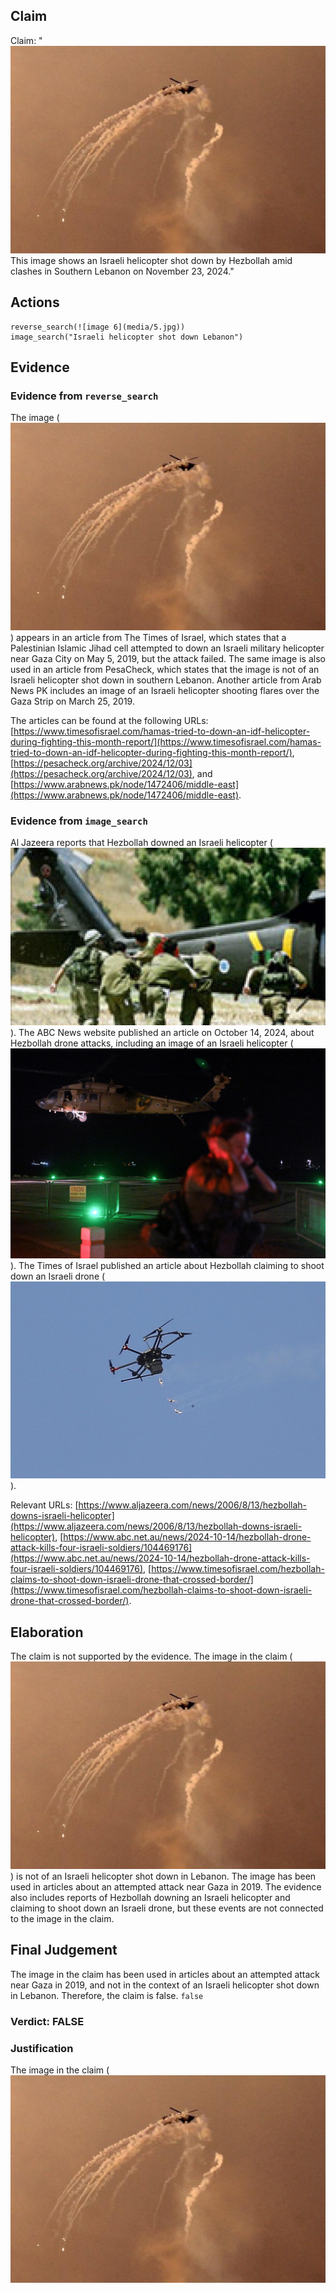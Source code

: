 ## Claim
Claim: "![image 6](media/5.jpg) This image shows an Israeli helicopter shot down by Hezbollah amid clashes in Southern Lebanon on November 23, 2024."

## Actions
```
reverse_search(![image 6](media/5.jpg))
image_search("Israeli helicopter shot down Lebanon")
```

## Evidence
### Evidence from `reverse_search`
The image (![image 6](media/5.jpg)) appears in an article from The Times of Israel, which states that a Palestinian Islamic Jihad cell attempted to down an Israeli military helicopter near Gaza City on May 5, 2019, but the attack failed. The same image is also used in an article from PesaCheck, which states that the image is not of an Israeli helicopter shot down in southern Lebanon. Another article from Arab News PK includes an image of an Israeli helicopter shooting flares over the Gaza Strip on March 25, 2019.

The articles can be found at the following URLs: [https://www.timesofisrael.com/hamas-tried-to-down-an-idf-helicopter-during-fighting-this-month-report/](https://www.timesofisrael.com/hamas-tried-to-down-an-idf-helicopter-during-fighting-this-month-report/), [https://pesacheck.org/archive/2024/12/03](https://pesacheck.org/archive/2024/12/03), and [https://www.arabnews.pk/node/1472406/middle-east](https://www.arabnews.pk/node/1472406/middle-east).


### Evidence from `image_search`
Al Jazeera reports that Hezbollah downed an Israeli helicopter (![image 3500](media/2025-08-06_14-17-1754489831-264025.jpg)). The ABC News website published an article on October 14, 2024, about Hezbollah drone attacks, including an image of an Israeli helicopter (![image 3501](media/2025-08-06_14-17-1754489832-273385.jpg)). The Times of Israel published an article about Hezbollah claiming to shoot down an Israeli drone (![image 3502](media/2025-08-06_14-17-1754489832-787167.jpg)).

Relevant URLs: [https://www.aljazeera.com/news/2006/8/13/hezbollah-downs-israeli-helicopter](https://www.aljazeera.com/news/2006/8/13/hezbollah-downs-israeli-helicopter), [https://www.abc.net.au/news/2024-10-14/hezbollah-drone-attack-kills-four-israeli-soldiers/104469176](https://www.abc.net.au/news/2024-10-14/hezbollah-drone-attack-kills-four-israeli-soldiers/104469176), [https://www.timesofisrael.com/hezbollah-claims-to-shoot-down-israeli-drone-that-crossed-border/](https://www.timesofisrael.com/hezbollah-claims-to-shoot-down-israeli-drone-that-crossed-border/).


## Elaboration
The claim is not supported by the evidence. The image in the claim (![image 6](media/5.jpg)) is not of an Israeli helicopter shot down in Lebanon. The image has been used in articles about an attempted attack near Gaza in 2019. The evidence also includes reports of Hezbollah downing an Israeli helicopter and claiming to shoot down an Israeli drone, but these events are not connected to the image in the claim.


## Final Judgement
The image in the claim has been used in articles about an attempted attack near Gaza in 2019, and not in the context of an Israeli helicopter shot down in Lebanon. Therefore, the claim is false. `false`

### Verdict: FALSE

### Justification
The image in the claim (![image 6](media/5.jpg)